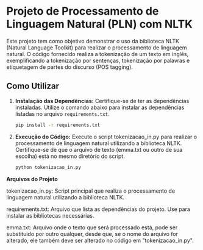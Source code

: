 # Projeto de Processamento de Linguagem Natural (PLN) com NLTK

Este projeto tem como objetivo demonstrar o uso da biblioteca NLTK (Natural Language Toolkit) para realizar o processamento de linguagem natural. O código fornecido realiza a tokenização de um texto em inglês, exemplificando a tokenização por sentenças, tokenização por palavras e etiquetagem de partes do discurso (POS tagging).

## Como Utilizar

1. **Instalação das Dependências:**
   Certifique-se de ter as dependências instaladas. Utilize o comando abaixo para instalar as dependências listadas no arquivo `requirements.txt`.

   ```bash
   pip install -r requirements.txt

2. **Execução do Código:**
Execute o script tokenizacao_in.py para realizar o processamento de linguagem natural utilizando a biblioteca NLTK.
Certifique-se de que o arquivo de texto (emma.txt ou outro de sua escolha) está no mesmo diretório do script.


    ```bash
    python tokenizacao_in.py

**Arquivos do Projeto**

tokenizacao_in.py: Script principal que realiza o processamento de linguagem natural utilizando a biblioteca NLTK.

requirements.txt: Arquivo que lista as dependências do projeto. Use para instalar as bibliotecas necessárias.

emma.txt: Arquivo onde o texto que será processado está, pode ser substituido por outro qualquer, desde que, se o nome do arquivo for alterado, ele também deve ser alterado no código em "tokenizacao_in.py".